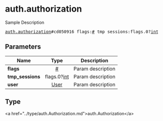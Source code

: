 # auth.authorization

Sample Description

<pre>
<a href="../constructor/auth.authorization.md">auth.authorization</a>#cd050916 flags:<a href="../type/#.md">#</a> tmp_sessions:flags.0?<a href="../type/int.md">int</a> user:<a href="../type/User.md">User</a> = <a href="../type/auth.Authorization.md">auth.Authorization</a>;
</pre>

## Parameters

| Name | Type | Description |
|------|:----:|-------------|
| **flags** | <a href="../type/#.md">#</a> | Param description |
| **tmp_sessions** | flags.0?<a href="../type/int.md">int</a> | Param description |
| **user** | <a href="../type/User.md">User</a> | Param description |

## Type

&lt;a href=&#34;../type/auth.Authorization.md&#34;&gt;auth.Authorization&lt;/a&gt;
